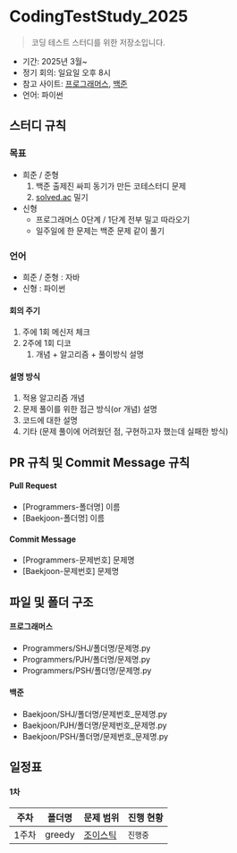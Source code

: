 # CodingTestStudy_2025
> 코딩 테스트 스터디를 위한 저장소입니다. 

- 기간: 2025년 3월~
- 정기 회의: 일요일 오후 8시
- 참고 사이트: [프로그래머스](https://programmers.co.kr/learn/challenges), [백준](https://www.acmicpc.net/group/23132)
- 언어: 파이썬

## 스터디 규칙 

### 목표

- 희준 / 준형
    1. 백준 출제진 싸피 동기가 만든 코테스터디 문제
    2.  [solved.ac](http://solved.ac/) 밀기
- 신형
    - 프로그래머스 0단계 / 1단계 전부 밀고 따라오기
    - 일주일에 한 문제는 백준 문제 같이 풀기
### 언어

- 희준 / 준형 : 자바
- 신형 : 파이썬

#### 회의 주기

1. 주에 1회 메신저 체크
2. 2주에 1회 디코
   1. 개념 + 알고리즘 + 풀이방식 설명

#### 설명 방식

1. 적용 알고리즘 개념
2. 문제 풀이를 위한 접근 방식(or 개념) 설명
3. 코드에 대한 설명
4. 기타 (문제 풀이에 어려웠던 점, 구현하고자 했는데 실패한 방식)

## PR 규칙 및 Commit Message 규칙

#### Pull Request

- [Programmers-폴더명] 이름
- [Baekjoon-폴더명] 이름

#### Commit Message

- [Programmers-문제번호] 문제명
- [Baekjoon-문제번호] 문제명

## 파일 및 폴더 구조

#### 프로그래머스

- Programmers/SHJ/폴더명/문제명.py
- Programmers/PJH/폴더명/문제명.py
- Programmers/PSH/폴더명/문제명.py

#### 백준

- Baekjoon/SHJ/폴더명/문제번호_문제명.py
- Baekjoon/PJH/폴더명/문제번호_문제명.py
- Baekjoon/PSH/폴더명/문제번호_문제명.py

## 일정표

#### 1차

| **주차** | **폴더명**          | **문제 범위**                                                      | **진행 현황** |
| -------- | ------------------- | -------------------------------------------------------------------| -------------|
| 1주차    | greedy              | [조이스틱](https://www.acmicpc.net/group/workbook/view/23132/78045) |  ` 진행중 `  |
